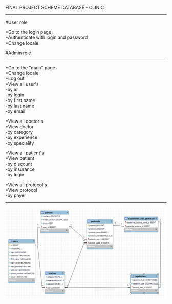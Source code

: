 FINAL PROJECT SCHEME DATABASE - CLINIC

 
---
#User role

*Go to the login page  
*Authenticate with login and password  
*Change locale

#Admin role
___
*Go to the "main" page  
*Change locale  
*Log out  
*View all user's  
-by id  
-by login  
-by first name  
-by last name  
-by email  
  
*View all doctor's  
*View doctor  
-by category  
-by experience  
-by speciality  

*View all patient's  
*View patient  
-by discount  
-by insurance  
-by login  
  
*View all protocol's  
*View protocol   
-by payer  
___
![CLINIC SCHEME](medicine.png)

